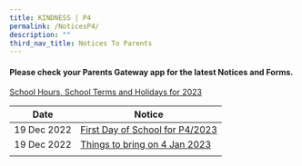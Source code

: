 ```yaml
---
title: KINDNESS | P4
permalink: /NoticesP4/
description: ""
third_nav_title: Notices To Parents
---
```

#### Please check your **Parents Gateway** app for the latest Notices and Forms.

[School Hours, School Terms and Holidays for 2023](/files/Letter%20to%20parents/007%20School%20Hours,%20School%20Terms%20and%20Holidays%20for%202023.pdf)


| Date | Notice |
| --- | ----- |
|  19 Dec 2022   |  [First Day of School for P4/2023](/files/Letter%20to%20parents/004%20For%20P4%20first%20day%20of%20school.pdf)    |
|  19 Dec 2022   |  [Things to bring on 4 Jan 2023](/files/Letter%20to%20parents/P2-P6%20Things%20to%20bring%202023.pdf)    |
|     |      |
